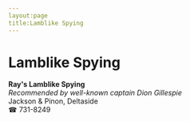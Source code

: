 ```yaml
---
layout:page
title:Lamblike Spying
---
```

# Lamblike Spying

**Ray's Lamblike Spying**  
_Recommended by well-known captain Dion Gillespie_  
Jackson & Pinon, Deltaside  
☎ 731-8249



